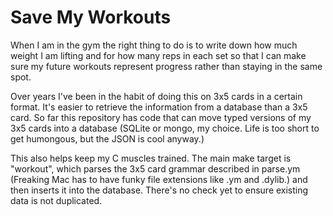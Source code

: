 Save My Workouts
==========================

When I am in the gym the right thing to do is to write down how much weight
I am lifting and for how many reps in each set so that I can make sure my
future workouts represent progress rather than staying in the same spot.

Over years I've been in the habit of doing this on 3x5 cards in a certain
format. It's easier to retrieve the information from a database than a 3x5
card. So far this repository has code that can move typed versions of my
3x5 cards into a database (SQLite or mongo, my choice. Life is too short to
get humongous, but the JSON is cool anyway.)

This also helps keep my C muscles trained. The main make target is
"workout", which parses the 3x5 card grammar described in parse.ym
(Freaking Mac has to have funky file extensions like .ym and .dylib.) and
then inserts it into the database. There's no check yet to ensure existing
data is not duplicated.
